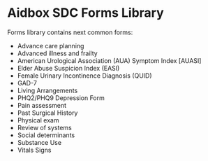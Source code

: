 # Aidbox SDC Forms Library

Forms library contains next common forms:

- Advance care planning
- Advanced illness and frailty
- American Urological Association (AUA) Symptom Index [AUASI]
- Elder Abuse Suspicion Index (EASI)
- Female Urinary Incontinence Diagnosis (QUID)
- GAD-7
- Living Arrangements
- PHQ2/PHQ9 Depression Form
- Pain assessment
- Past Surgical History
- Physical exam
- Review of systems
- Social determinants
- Substance Use
- Vitals Signs
